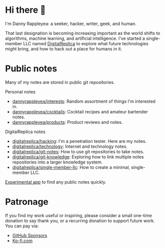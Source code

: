 # Hi there 👋
I'm Danny Rappleyea: a seeker, hacker, writer, geek, and human.

That last designation is becoming increasing important as the world shifts to algorithms, machine learning, and artificial intelligence. I've started a single-member LLC named [DigitalReplica](https://github.com/digitalreplica) to explore what future technologies might bring, and how to hack out a place for humans in it. 

# Public notes
Many of my notes are stored in public git repositories.

Personal notes
* [dannyrappleyea/interests](https://github.com/dannyrappleyea/interests): Random assortment of things I'm interested in.
* [dannyrappleyea/cocktails](https://github.com/dannyrappleyea/cocktails): Cocktail recipes and amateur bartender notes.
* [dannyrappleyea/products](https://github.com/dannyrappleyea/products): Product reviews and notes.

DigitalReplica notes
* [digitalreplica/hacking](https://github.com/digitalreplica/hacking): I'm a penetration tester. Here are my notes.
* [digitalreplica/technology](https://github.com/digitalreplica/technology): Internet and technology notes.
* [digitalreplica/git-notes](https://github.com/digitalreplica/git-notes): How to use git repositories to take notes.
* [digitalreplica/git-knowledge](https://github.com/digitalreplica/git-knowledge): Exploring how to link multiple notes repositories into a larger knowledge system.
* [digitalreplica/single-member-llc](https://github.com/digitalreplica/single-member-llc): How to create a minimal, single-member LLC.

[Experimental app](https://dannyrappleyea.github.io/git-knowledge-app/) to find any public notes quickly.

# Patronage
If you find my work useful or inspiring, please consider a small one-time donation to say thank you, or a recurring donation to support future work. You can pay via:
* [GitHub Sponsors](https://github.com/sponsors/digitalreplica)
* [Ko-fi.com](https://ko-fi.com/digitalreplica)
